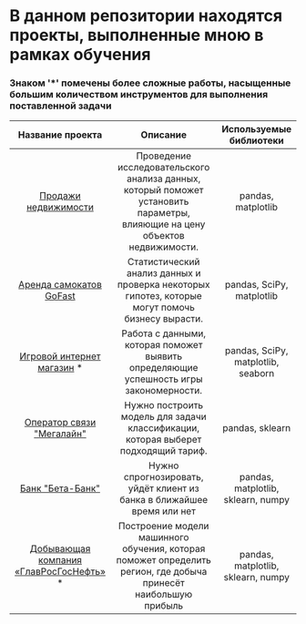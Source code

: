 # В данном репозитории находятся проекты, выполненные мною в рамках обучения 
### Знаком '*' помечены более сложные работы, насыщенные большим количеством инструментов для выполнения поставленной задачи

| Название проекта       | Описание                                                                                    | Используемые библиотеки     |
| :--------------------: | :---------------------:                                                                     |:---------------------------:|
| [Продажи недвижимости](https://github.com/endjphilip/projects/tree/main/apart_sales) | Проведение исследовательского анализа данных, который поможет установить параметры, влияющие на цену объектов недвижимости. | pandas, matplotlib |
| [Аренда самокатов GoFast](https://github.com/endjphilip/projects/tree/main/GoFast) | Статистический анализ данных и проверка некоторых гипотез, которые могут помочь бизнесу вырасти. | pandas, SciPy, matplotlib |
| [Игровой интернет магазин](https://github.com/endjphilip/projects/tree/main/Stream4ik) * | Работа с данными, которая поможет выявить определяющие успешность игры закономерности. | pandas, SciPy, matplotlib, seaborn
| [Оператор связи "Мегалайн"](https://github.com/endjphilip/projects/tree/main/Megaline) | Нужно построить модель для задачи классификации, которая выберет подходящий тариф. | pandas, sklearn |
| [Банк "Бета-Банк"](https://github.com/endjphilip/projects/tree/main/Beta-bank) | Нужно спрогнозировать, уйдёт клиент из банка в ближайшее время или нет | pandas, matplotlib, sklearn, numpy |
| [Добывающая компания «ГлавРосГосНефть»](https://github.com/endjphilip/projects/tree/main/GlavRosGosNeft) *| Построение модели машинного обучения, которая поможет определить регион, где добыча принесёт наибольшую прибыль | pandas, matplotlib, sklearn, numpy |  
